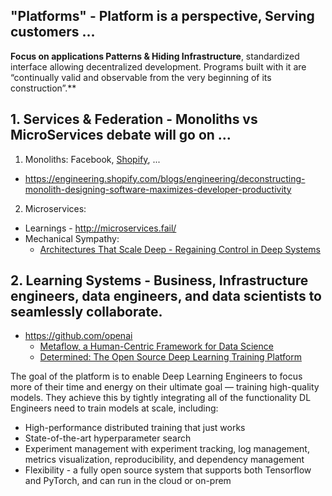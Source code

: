 ## "Platforms" - Platform is a perspective, Serving customers ...

**Focus on applications Patterns & Hiding Infrastructure**, standardized interface allowing decentralized development. Programs built with it are “continually valid and observable from the very beginning of its construction”.**


## 1. Services & Federation - Monoliths vs MicroServices debate will go on ...

1. Monoliths: Facebook, [Shopify](https://twitter.com/jmwind/status/1280968028637757443), ...
* https://engineering.shopify.com/blogs/engineering/deconstructing-monolith-designing-software-maximizes-developer-productivity
2. Microservices:
* Learnings - http://microservices.fail/
* Mechanical Sympathy:
  * [Architectures That Scale Deep - Regaining Control in Deep Systems](https://www.infoq.com/presentations/properties-deep-systems/)

## 2. Learning Systems - Business, Infrastructure engineers, data engineers, and data scientists to seamlessly collaborate. 

* https://github.com/openai
  * [Metaflow, a Human-Centric Framework for Data Science](https://netflixtechblog.com/open-sourcing-metaflow-a-human-centric-framework-for-data-science-fa72e04a5d9)
  * [Determined: The Open Source Deep Learning Training Platform](https://determined.ai/developers/)

The goal of the platform is to enable Deep Learning Engineers to focus more of their time and energy on their ultimate goal — training high-quality models. They achieve this by tightly integrating all of the functionality DL Engineers need to train models at scale, including:
- High-performance distributed training that just works
- State-of-the-art hyperparameter search
- Experiment management with experiment tracking, log management, metrics visualization, reproducibility, and dependency management
- Flexibility - a fully open source system that supports both Tensorflow and PyTorch, and can run in the cloud or on-prem




